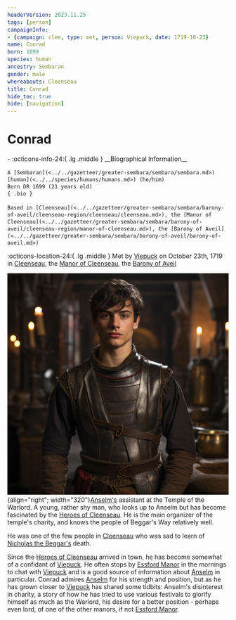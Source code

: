 ```yaml
---
headerVersion: 2023.11.25
tags: [person]
campaignInfo:
- {campaign: clee, type: met, person: Viepuck, date: 1719-10-23}
name: Conrad
born: 1699
species: human
ancestry: Sembaran
gender: male
whereabouts: Cleenseau
title: Conrad
hide_toc: true
hide: [navigation]
---
```

# Conrad
<div class="grid cards ext-narrow-margin ext-one-column" markdown>
- :octicons-info-24:{ .lg .middle } __Biographical Information__

    A [Sembaran](<../../gazetteer/greater-sembara/sembara/sembara.md>) [human](<../../species/humans/humans.md>) (he/him)  
    Born DR 1699 (21 years old)  
    { .bio }

    Based in [Cleenseau](<../../gazetteer/greater-sembara/sembara/barony-of-aveil/cleenseau-region/cleenseau/cleenseau.md>), the [Manor of Cleenseau](<../../gazetteer/greater-sembara/sembara/barony-of-aveil/cleenseau-region/manor-of-cleenseau.md>), the [Barony of Aveil](<../../gazetteer/greater-sembara/sembara/barony-of-aveil/barony-of-aveil.md>)
</div>



:octicons-location-24:{ .lg .middle } Met by [Viepuck](<../pcs/cleenseau/viepuck.md>) on October 23th, 1719 in [Cleenseau](<../../gazetteer/greater-sembara/sembara/barony-of-aveil/cleenseau-region/cleenseau/cleenseau.md>), the [Manor of Cleenseau](<../../gazetteer/greater-sembara/sembara/barony-of-aveil/cleenseau-region/manor-of-cleenseau.md>), the [Barony of Aveil](<../../gazetteer/greater-sembara/sembara/barony-of-aveil/barony-of-aveil.md>)  


![Conrard Cleenseau](../../assets/conrard-cleenseau.png){align="right"; width="320"}[Anselm's](<./anselm.md>) assistant at the Temple of the Warlord. A young, rather shy man, who looks up to Anselm but has become fascinated by the [Heroes of Cleenseau](<../pcs/cleenseau/heroes-of-cleenseau.md>). He is the main organizer of the temple's charity, and knows the people of Beggar's Way relatively well. 


He was one of the few people in [Cleenseau](<../../gazetteer/greater-sembara/sembara/barony-of-aveil/cleenseau-region/cleenseau/cleenseau.md>) who was sad to learn of [Nicholas the Beggar's](<./nicholas-the-beggar.md>) death.

Since the [Heroes of Cleenseau](<../pcs/cleenseau/heroes-of-cleenseau.md>) arrived in town, he has become somewhat of a confidant of [Viepuck](<../pcs/cleenseau/viepuck.md>). He often stops by [Essford Manor](<../../gazetteer/greater-sembara/sembara/barony-of-aveil/cleenseau-region/cleenseau/essford-manor.md>) in the mornings to chat with [Viepuck](<../pcs/cleenseau/viepuck.md>) and is a good source of information about [Anselm](<./anselm.md>) in particular. Conrad admires [Anselm](<./anselm.md>) for his strength and position, but as he has grown closer to [Viepuck](<../pcs/cleenseau/viepuck.md>) has shared some tidbits: Anselm's disinterest in charity, a story of how he has tried to use various festivals to glorify himself as much as the Warlord, his desire for a better position - perhaps even lord, of one of the other manors, if not [Essford Manor](<../../gazetteer/greater-sembara/sembara/barony-of-aveil/cleenseau-region/cleenseau/essford-manor.md>).


